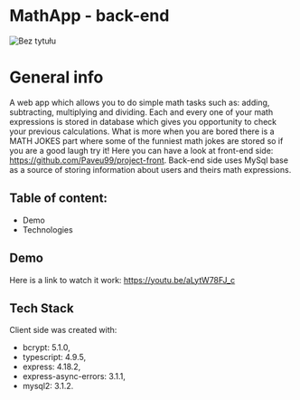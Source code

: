 # MathApp - back-end
![Bez tytułu](https://user-images.githubusercontent.com/100468919/229377546-99af56df-0082-40cc-8684-f54f9a45193a.png)

# General info

A web app which allows you to do simple math tasks such as: adding, subtracting, multiplying and dividing. Each and every one of your math expressions is stored in database which gives you opportunity to check your previous calculations.
What is more when you are bored there is a MATH JOKES part where some of the funniest math jokes are stored so if you are a good laugh try it!
Here you can have a look at front-end side: https://github.com/Paveu99/project-front. Back-end side uses MySql base as a source of storing information about users and theirs math expressions.


## Table of content: 
- Demo
- Technologies
## Demo
Here is a link to watch it work: https://youtu.be/aLytW78FJ_c
## Tech Stack
Client side was created with:
- bcrypt: 5.1.0,
- typescript: 4.9.5,
- express: 4.18.2,
- express-async-errors: 3.1.1,
- mysql2: 3.1.2.

